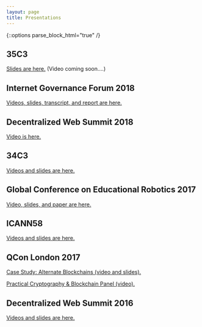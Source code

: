 ```yaml
---
layout: page
title: Presentations
---
```


{::options parse_block_html="true" /}

## 35C3

[Slides are here.]({{site.baseurl}}2019/04/20/35c3-summary.html)  (Video coming soon....)

## Internet Governance Forum 2018

[Videos, slides, transcript, and report are here.]({{site.baseurl}}2019/01/30/internet-governance-forum-2018-summary.html)

## Decentralized Web Summit 2018

[Video is here.]({{site.baseurl}}2018/11/02/decentralized-web-summit-2018-summary.html)

## 34C3

[Videos and slides are here.]({{site.baseurl}}2018/03/19/34c3-slides-videos.html)

## Global Conference on Educational Robotics 2017

[Video, slides, and paper are here.]({{site.baseurl}}2017/08/31/gcer-2017-video.html)

## ICANN58

[Videos and slides are here.]({{site.baseurl}}2017/04/17/icann-58-summary.html)

## QCon London 2017

[Case Study: Alternate Blockchains (video and slides).]({{site.baseurl}}2017/07/28/qcon-london-case-study-video.html)

[Practical Cryptography & Blockchain Panel (video).]({{site.baseurl}}2017/07/05/qcon-london-panel-video.html)

## Decentralized Web Summit 2016

[Videos and slides are here.]({{site.baseurl}}2016/07/03/decentralized-web-summit.html)

